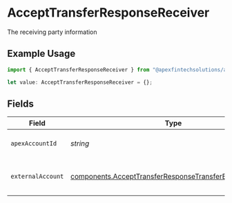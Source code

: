 # AcceptTransferResponseReceiver

The receiving party information

## Example Usage

```typescript
import { AcceptTransferResponseReceiver } from "@apexfintechsolutions/ascend-sdk/models/components";

let value: AcceptTransferResponseReceiver = {};
```

## Fields

| Field                                                                                                                                | Type                                                                                                                                 | Required                                                                                                                             | Description                                                                                                                          | Example                                                                                                                              |
| ------------------------------------------------------------------------------------------------------------------------------------ | ------------------------------------------------------------------------------------------------------------------------------------ | ------------------------------------------------------------------------------------------------------------------------------------ | ------------------------------------------------------------------------------------------------------------------------------------ | ------------------------------------------------------------------------------------------------------------------------------------ |
| `apexAccountId`                                                                                                                      | *string*                                                                                                                             | :heavy_minus_sign:                                                                                                                   | The internal apex account id                                                                                                         | 01H8FB90ZRRFWXB4XC2JPJ1D4Y                                                                                                           |
| `externalAccount`                                                                                                                    | [components.AcceptTransferResponseTransferExternalAccount](../../models/components/accepttransferresponsetransferexternalaccount.md) | :heavy_minus_sign:                                                                                                                   | The external account information                                                                                                     |                                                                                                                                      |